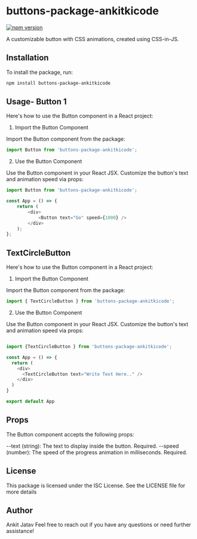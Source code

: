 # buttons-package-ankitkicode
[![npm version](https://img.shields.io/npm/v/buttons-package-ankitkicode)](https://www.npmjs.com/package/buttons-package-ankitkicode)



A customizable button with CSS animations, created using CSS-in-JS.

## Installation

To install the package, run:

```sh
npm install buttons-package-ankitkicode
```

## Usage- Button 1

Here's how to use the Button component in a React project:

1. Import the Button Component

Import the Button component from the package:

```js
import Button from 'buttons-package-ankitkicode';
```

2. Use the Button Component

Use the Button component in your React JSX. Customize the button's text and animation speed via props:

```js
import Button from 'buttons-package-ankitkicode';

const App = () => {
    return (
        <div>
            <Button text="Go" speed={1000} />
        </div>
    );
};
```


## TextCircleButton

Here's how to use the Button component in a React project:

1. Import the Button Component

Import the Button component from the package:

```js
import { TextCircleButton } from 'buttons-package-ankitkicode';
```

2. Use the Button Component

Use the Button component in your React JSX. Customize the button's text and animation speed via props:

```js

import {TextCircleButton } from 'buttons-package-ankitkicode';

const App = () => {
  return (
    <div>
      <TextCircleButton text="Write Text Here.." />
    </div>
  )
}

export default App

```

## Props
The Button component accepts the following props:

--text (string): The text to display inside the button. Required.
--speed (number): The speed of the progress animation in milliseconds. Required.

## License
This package is licensed under the ISC License. See the LICENSE file for more details

## Author
Ankit Jatav
Feel free to reach out if you have any questions or need further assistance!
